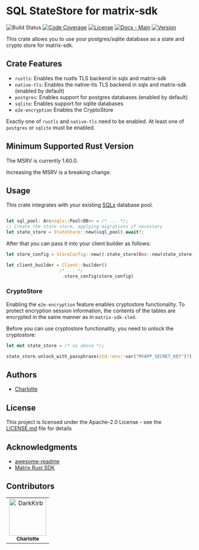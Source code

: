 # SQL StateStore for matrix-sdk

![Build Status](https://img.shields.io/github/workflow/status/DarkKirb/matrix-sdk-statestore-sql/Build%20checks)
[![Code Coverage](https://img.shields.io/coveralls/github/DarkKirb/matrix-sdk-statestore-sql)](https://coveralls.io/github/DarkKirb/matrix-sdk-statestore-sql)
[![License](https://img.shields.io/crates/l/matrix-sdk-sql)](https://opensource.org/licenses/Apache-2.0)
[![Docs - Main](https://img.shields.io/badge/docs-main-blue.svg)](https://darkkirb.github.io/matrix-sdk-statestore-sql/rust/matrix_sdk_statestore_sql/)
[![Version](https://img.shields.io/crates/v/matrix-sdk-sql)](https://crates.io/crates/matrix-sdk-sql)

This crate allows you to use your postgres/sqlite database as a state and crypto store for matrix-sdk.

## Crate Features

- `rustls`: Enables the rustls TLS backend in sqlx and matrix-sdk
- `native-tls`: Enables the native-tls TLS backend in sqlx and matrix-sdk (enabled by default)
- `postgres`: Enables support for postgres databases (enabled by default)
- `sqlite`: Enables support for sqlite databases
- `e2e-encryption` Enables the CryptoStore

Exactly one of `rustls` and `native-tls` need to be enabled. At least one of `postgres` or `sqlite` must be enabled.

## Minimum Supported Rust Version
The MSRV is currently 1.60.0.

Increasing the MSRV is a breaking change.

## Usage

This crate integrates with your existing [SQLx](https://github.com/launchbadge/sqlx) database pool.

```rust

let sql_pool: Arc<sqlx::Pool<DB>> = /* ... */;
// Create the state store, applying migrations if necessary
let state_store = StateStore::new(&sql_pool).await?;

```

After that you can pass it into your client builder as follows:

```rust
let store_config = StoreConfig::new().state_store(Box::new(state_store));

let client_builder = Client::builder()
                    /* ... */
                     .store_config(store_config)
```

### CryptoStore

Enabling the `e2e-encryption` feature enables cryptostore functionality. To protect encryption session information, the contents of the tables are encrypted in the same manner as in `matrix-sdk-sled`.

Before you can use cryptostore functionality, you need to unlock the cryptostore:

```rust
let mut state_store = /* as above */;

state_store.unlock_with_passphrase(std::env::var("MYAPP_SECRET_KEY")?).await?;
```

## Authors

- [Charlotte](https://github.com/DarkKirb)

## License

This project is licensed under the Apache-2.0 License - see the [LICENSE.md](LICENSE.md) file for details

## Acknowledgments

- [awesome-readme](https://github.com/matiassingers/awesome-readme)
- [Matrix Rust SDK](https://github.com/matrix-org/matrix-rust-sdk)

## Contributors

<!-- readme: contributors -start -->
<table>
<tr>
    <td align="center">
        <a href="https://github.com/DarkKirb">
            <img src="https://avatars.githubusercontent.com/u/23011243?v=4" width="100;" alt="DarkKirb"/>
            <br />
            <sub><b>Charlotte</b></sub>
        </a>
    </td></tr>
</table>
<!-- readme: contributors -end -->
